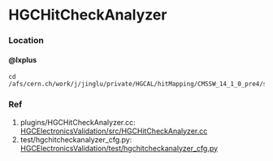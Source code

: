# HGCHitCheckAnalyzer

### Location
#### @lxplus
    cd /afs/cern.ch/work/j/jinglu/private/HGCAL/hitMapping/CMSSW_14_1_0_pre4/src/HGCHitCheckAnalyzer/

### Ref
1. plugins/HGCHitCheckAnalyzer.cc: [HGCElectronicsValidation/src/HGCHitCheckAnalyzer.cc](https://github.com/PFCal-dev/HGCElectronicsValidation/blob/master/src/HGCHitCheckAnalyzer.cc)
2. test/hgchitcheckanalyzer_cfg.py: [HGCElectronicsValidation/test/hgchitcheckanalyzer_cfg.py](https://github.com/PFCal-dev/HGCElectronicsValidation/blob/master/test/hgchitcheckanalyzer_cfg.py)
